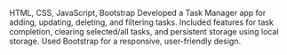 HTML, CSS, JavaScript, Bootstrap 
Developed a Task Manager app for adding, updating, deleting, and filtering tasks. Included features for task completion, clearing selected/all tasks, and persistent storage using local storage. Used Bootstrap for a responsive, user-friendly design.
